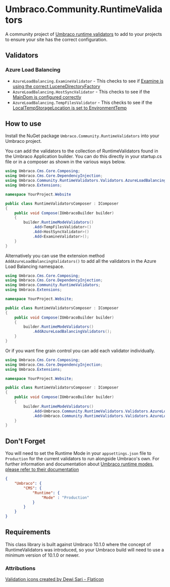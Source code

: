 # Umbraco.Community.RuntimeValidators
A community project of [Umbraco runtime validators](https://docs.umbraco.com/umbraco-cms/fundamentals/setup/server-setup/runtime-modes) to add to your projects to ensure your site has the correct configuration.

## Validators

### Azure Load Balancing
* `AzureLoadBalancing.ExamineValidator` - This checks to see if [Examine is using the correct LuceneDirectoryFactory](https://docs.umbraco.com/umbraco-cms/fundamentals/setup/server-setup/load-balancing/azure-web-apps#lucene-examine-configuration)
* `AzureLoadBalancing.HostSyncValidator` - This checks to see if the [MainDom is configured correctly](https://docs.umbraco.com/umbraco-cms/fundamentals/setup/server-setup/load-balancing/azure-web-apps#host-synchronization)
* `AzureLoadBalancing.TempFilesValidator` - This checks to see if the [LocalTempStorageLocation is set to EnvironmentTemp](https://docs.umbraco.com/umbraco-cms/fundamentals/setup/server-setup/load-balancing/azure-web-apps#umbraco-temp-files)

## How to use
Install the NuGet package `Umbraco.Community.RuntimeValidators` into your Umbraco project.

You can add the validators to the collection of RuntimeValidators found in the Umbraco Application builder. You can do this directly in your startup.cs file or in a composer as shown in the various ways below.

```csharp
using Umbraco.Cms.Core.Composing;
using Umbraco.Cms.Core.DependencyInjection;
using Umbraco.Community.RuntimeValidators.Validators.AzureLoadBalancing;
using Umbraco.Extensions;

namespace YourProject.Website

public class RuntimeValidatorsComposer : IComposer
{
	public void Compose(IUmbracoBuilder builder)
	{
		builder.RuntimeModeValidators()
			.Add<TempFilesValidator>()
			.Add<HostSyncValidator>()
			.Add<ExamineValidator>();
	}
}
```

Alternatively you can use the extension method `AddAzureLoadBalancingValidators()` to add all the validators in the Azure Load Balancing namespace.

```csharp
using Umbraco.Cms.Core.Composing;
using Umbraco.Cms.Core.DependencyInjection;
using Umbraco.Community.RuntimeValidators;
using Umbraco.Extensions;

namespace YourProject.Website;

public class RuntimeValidatorsComposer : IComposer
{
	public void Compose(IUmbracoBuilder builder)
	{
		builder.RuntimeModeValidators()
			.AddAzureLoadBalancingValidators();
	}
}
```

Or if you want fine grain control you can add each validator individually.

```csharp
using Umbraco.Cms.Core.Composing;
using Umbraco.Cms.Core.DependencyInjection;
using Umbraco.Extensions;

namespace YourProject.Website;

public class RuntimeValidatorsComposer : IComposer
{
	public void Compose(IUmbracoBuilder builder)
	{
		builder.RuntimeModeValidators()
			.Add<Umbraco.Community.RuntimeValidators.Validators.AzureLoadBalancing.ExamineValidator>()
			.Add<Umbraco.Community.RuntimeValidators.Validators.AzureLoadBalancing.HostSyncValidator>();
	}
}
```

## Don't Forget
You will need to set the Runtime Mode in your `appsettings.json` file to `Production` for the current validators to run alongside Umbraco's own.
For further information and documentation about [Umbraco runtime modes, please refer to their documentation](https://docs.umbraco.com/umbraco-cms/fundamentals/setup/server-setup/runtime-modes)

```json
{
	"Umbraco": {
		"CMS": {
			"Runtime": {
				"Mode" : "Production"
            }
		}
	}
}
```


## Requirements
This class library is built against Umbraco 10.1.0 where the concept of RuntimeValidators was introduced, so your Umbraco build will need to use a minimum version of 10.1.0 or newer.


### Attributions
<a href="https://www.flaticon.com/free-icons/validation" title="validation icons">Validation icons created by Dewi Sari - Flaticon</a>